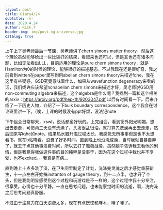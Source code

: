 ```yaml
---
layout: post
title: Diary4/24
subtitle: -v-
date: 2020.4.24
author: Rick.T
header-img: img/post-bg-universe.jpg
catalog: true
---
```


上午上了吴老师最后一节课，吴老师讲了chern simons matter theory，然后这个理论虽然能够给出一些比较好的结果，看起来也还可以，但是其也还有诸多问题，比如无法看出LLL，目前适用的理论是pure chern simons theory，就是Hamilton为0的时候的理论，能够很好的描述基态。不过我现在还是很好奇，我之前看到witten在paper里写到用abelian chern simons theory来描述fqhe，我在这里有些疑惑，GSD究竟意味着什么，如果从wavefunction degeneracy来看的话，我们或许应该希望nonabelian chern simons来描述才好，吴老师说GSD用non-commuting algebra来描述，这个algebra是什么呢？我找到一篇和这个相关的arxiv：https://arxiv.org/pdf/hep-th/9203047.pdf 以后有时间看一下。后来介绍了一下历史人物，介绍了一下bulk boundary correspondence，这个我会在讨论班里讲一下。（唉，上课的时候没有ppt好烦，没法记note

下午组会日常聊天，xswl，说话都蛮好玩的。上完组会，看到窗外阳光明媚，想出去走走，可惜两三天没有洗澡了，头发很乱很油，就打算先洗澡再出去走走，然后回来写iqhe的note。结果热水器升温过程太长，我感觉无所事事但是也不太想看书，就在b站瞎看，浪费了好多时间。直到晚上也没洗成澡，当时我就自暴自弃了，就去干点其他事浪费时间，所以去打了魔兽战役，虽然脑子告诉我去看他的剧情，但是我觉得我做这件事的目的纯粹是没事干，因为在这个过程中我也并不享受，也不excited。。我真是有病。。

直到晚上十点多洗了澡，在卫生间里制定了计划，洗涤完灵魂之后才感觉重获新生，十一点左右开始搞instanton of gauge theory，到十二点半，也才开了个头，但是我能明显感受到这个过程和玩游戏是不一样的，这个过程中我十分专注，很享受，心情也十分平静，一直在思考问题，也未能察觉时间的流逝，啊，洗完澡之后思考问题真舒服。

不过由于注意力在白天浪费太多，现在有点恍惚和麻木，睡了睡了。
